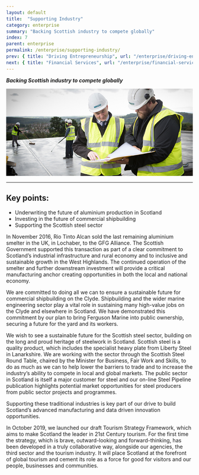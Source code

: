 ```yaml
---
layout: default
title:  "Supporting Industry"
category: enterprise
summary: "Backing Scottish industry to compete globally"
index: 7
parent: enterprise
permalink: /enterprise/supporting-industry/
prev: { title: "Driving Entrepreneurship", url: "/enterprise/driving-entrepreneurship/" }
next: { title: "Financial Services", url: "/enterprise/financial-services/" }
---
```

***Backing Scottish industry to compete globally***

![A photograph of two staff members in high-visibility jackets and hard hats on site at Mackenzie Construction](/assets/images/pageimages/Enterprise.11.jpg)

---

## Key points:

- Underwriting the future of aluminium production in Scotland  
- Investing in the future of commercial shipbuilding
- Supporting the Scottish steel sector

In November 2016, Rio Tinto Alcan sold the last remaining aluminium smelter in the UK, in Lochaber, to the GFG Alliance. The Scottish Government supported this transaction as part of a clear commitment to Scotland’s industrial infrastructure and rural economy and to inclusive and sustainable growth in the West Highlands. The continued operation of the smelter and further downstream investment will provide a critical manufacturing anchor creating opportunities in both the local and national economy.  

We are committed to doing all we can to ensure a sustainable future for commercial shipbuilding on the Clyde.  Shipbuilding and the wider marine engineering sector play a vital role in sustaining many high-value jobs on the Clyde and elsewhere in Scotland.  We have demonstrated this commitment by our plan to bring Ferguson Marine into public ownership, securing a future for the yard and its workers.  

We wish to see a sustainable future for the Scottish steel sector, building on the long and proud heritage of steelwork in Scotland. Scottish steel is a quality product, which includes the specialist heavy plate from Liberty Steel in Lanarkshire. We are working with the sector through the Scottish Steel Round Table, chaired by the Minister for Business, Fair Work and Skills, to do as much as we can to help lower the barriers to trade and to increase the industry’s ability to compete in local and global markets. The public sector in Scotland is itself a major customer for steel and our on-line Steel Pipeline publication highlights potential market opportunities for steel producers from public sector projects and programmes.  

Supporting these traditional industries is key part of our drive to build Scotland’s advanced manufacturing and data driven innovation opportunities.  

In October 2019, we launched our draft Tourism Strategy Framework, which aims to make Scotland the leader in 21st Century tourism.  For the first time the strategy, which is brave, outward-looking and forward-thinking, has been developed in a truly collaborative way, alongside our agencies, the third sector and the tourism industry.  It will place Scotland at the forefront of global tourism and cement its role as a force for good for visitors and  our people, businesses and communities.  
